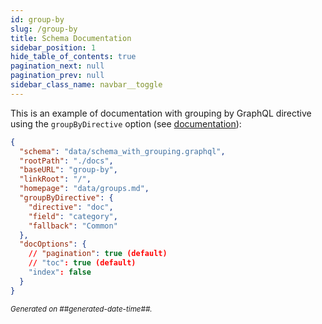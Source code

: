 ```yaml
---
id: group-by
slug: /group-by
title: Schema Documentation
sidebar_position: 1
hide_table_of_contents: true
pagination_next: null
pagination_prev: null
sidebar_class_name: navbar__toggle
---
```


This is an example of documentation with grouping by GraphQL directive using the `groupByDirective` option (see [documentation](/#about-groupbydirective)):

```json
{
  "schema": "data/schema_with_grouping.graphql",
  "rootPath": "./docs",
  "baseURL": "group-by",
  "linkRoot": "/",
  "homepage": "data/groups.md",
  "groupByDirective": {
    "directive": "doc",
    "field": "category",
    "fallback": "Common"
  },
  "docOptions": {
    // "pagination": true (default)
    // "toc": true (default)
    "index": false
  }
}
```

<small><i>Generated on ##generated-date-time##.</i></small>
